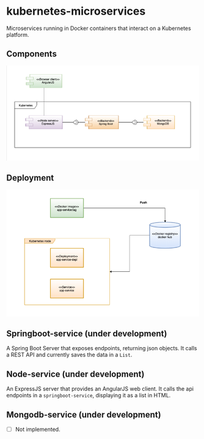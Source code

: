 # kubernetes-microservices
Microservices running in Docker containers that interact on a Kubernetes platform.

## Components
![Component diagram](/docs/Component_diagram.png)
## Deployment
![Component diagram](/docs/Deployment_diagram.png)

## Springboot-service (under development)
A Spring Boot Server that exposes endpoints, returning json objects. It calls a REST API and currently saves the data in a `List`.

## Node-service (under development)
An ExpressJS server that provides an AngularJS web client. It calls the api endpoints in a `springboot-service`, displaying it as a list in HTML.

## Mongodb-service (under development)
- [ ] Not implemented.


